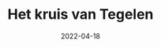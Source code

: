 ---
title: "Het kruis van Tegelen"
excerpt: ""
slug: het-kruis-van-tegelen
category: "Watch"
subcategory: "Film"
date: "2022-04-18"
featuredImage: "https://res.cloudinary.com/dbi2zounq/image/upload/v1651048796/Digital%20garden/media/in-the-dream-house_a8botl.jpg"
listingOnly: true
---